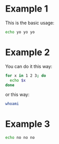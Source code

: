# Example 1

This is the basic usage:

```sh
echo yo yo yo
```

# Example 2

You can do it this way:

```bash
for x in 1 2 3; do
  echo $x
done
```

or this way:

```bash
whoami
```

# Example 3

```sh
echo no no no
```

